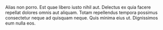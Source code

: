 Alias non porro. Est quae libero iusto nihil aut. Delectus ex quia facere repellat dolores omnis aut aliquam. Totam repellendus tempora possimus consectetur neque ad quisquam neque. Quis minima eius ut. Dignissimos eum nulla eos.